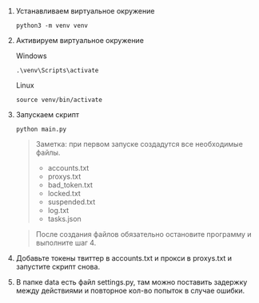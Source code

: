 ## 

1. Устанавливаем виртуальное окружение 
   ```
   python3 -m venv venv
   ```

2. Активируем виртуальное окружение
   
   Windows
   ```
   .\venv\Scripts\activate
   ```

   Linux 
   ```
   source venv/bin/activate
   ```

3. Запускаем скрипт
   ```
   python main.py
   ```

    > Заметка: при первом запуске создадутся все необходимые файлы. 
    > - accounts.txt
    > - proxys.txt
    > - bad_token.txt
    > - locked.txt
    > - suspended.txt
    > - log.txt
    > - tasks.json

    > После создания файлов обязательно остановите программу и выполните шаг 4.

4. Добавьте токены твиттер в accounts.txt и прокси в proxys.txt и запустите скрипт снова.

5. В папке data есть файл settings.py, там можно поставить задержку между действиями и повторное кол-во попыток в случае ошибки.
